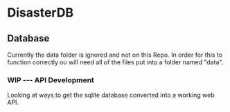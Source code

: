 # DisasterDB

## Database
Currently the data folder is ignored and not on this Repo. In order for this to function correctly ou will need all of the files put into a folder named "data".


### WIP --- API Development
Looking at ways to get the sqlite database converted into a working web API.
